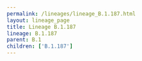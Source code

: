 ```yaml
---
permalink: /lineages/lineage_B.1.187.html
layout: lineage_page
title: Lineage B.1.187
lineage: B.1.187
parent: B.1
children: ['B.1.187']
---
```


